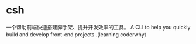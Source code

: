 # csh
 一个帮助前端快速搭建脚手架、提升开发效率的工具。
 A CLI  to help you quickly build and develop front-end projects .(learning coderwhy）
 
